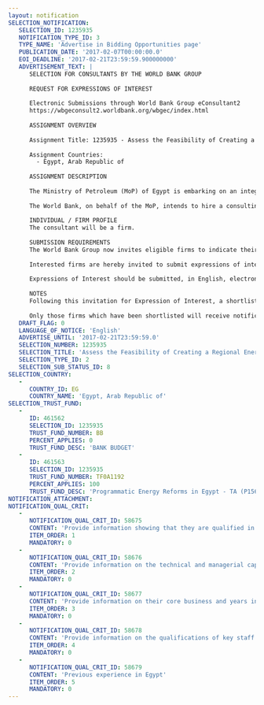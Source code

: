 ```yaml
---
layout: notification
SELECTION_NOTIFICATION: 
   SELECTION_ID: 1235935
   NOTIFICATION_TYPE_ID: 3
   TYPE_NAME: 'Advertise in Bidding Opportunities page'
   PUBLICATION_DATE: '2017-02-07T00:00:00.0'
   EOI_DEADLINE: '2017-02-21T23:59:59.900000000'
   ADVERTISEMENT_TEXT: |
      SELECTION FOR CONSULTANTS BY THE WORLD BANK GROUP
      
      REQUEST FOR EXPRESSIONS OF INTEREST
      
      Electronic Submissions through World Bank Group eConsultant2
      https://wbgeconsult2.worldbank.org/wbgec/index.html
      
      ASSIGNMENT OVERVIEW
      
      Assignment Title: 1235935 - Assess the Feasibility of Creating a Regional Energy Hub in Egypt
      
      Assignment Countries:
        - Egypt, Arab Republic of
      
      ASSIGNMENT DESCRIPTION
      
      The Ministry of Petroleum (MoP) of Egypt is embarking on an integrated transformative program for the country's Oil and Gas sector to enhance its contribution as an engine of economic growth and to reinforce its role as a model for other sectors to mimic. The modernization roadmap is centered on 6 long-term programs, one of which is the development of a regional energy hub (including oil, gas and power). The development of a regional energy hub is complex, requiring large investments and possibly regulatory changes, and thus should be carefully assessed. 
      
      The World Bank, on behalf of the MoP, intends to hire a consulting firm to define the shape of the desired regional energy hub in Egypt, based on a comprehensive feasibility study of costs and benefits as well as non-financial considerations; develop a strategy to achieve the establishment of that hub, the timeline in which to achieve it as well as a high-level implementation plan for it.
      
      INDIVIDUAL / FIRM PROFILE
      The consultant will be a firm. 
      
      SUBMISSION REQUIREMENTS
      The World Bank Group now invites eligible firms to indicate their interest in providing the services.  Interested firms must provide information indicating that they are qualified to perform the services (brochures, description of similar assignments, experience in similar conditions, availability of appropriate skills among staff, etc. for firms; CV and cover letter for individuals).  Please note that the total size of all attachments should be less than 5MB.  Consultants may associate to enhance their qualifications.
      
      Interested firms are hereby invited to submit expressions of interest.
      
      Expressions of Interest should be submitted, in English, electronically through World Bank Group eConsultant2 (https://wbgeconsult2.worldbank.org/wbgec/index.html)
      
      NOTES
      Following this invitation for Expression of Interest, a shortlist of qualified firms will be formally invited to submit proposals. Shortlisting and selection will be subject to the availability of funding.
      
      Only those firms which have been shortlisted will receive notification. No debrief will be provided to firms which have not been shortlisted.
   DRAFT_FLAG: 0
   LANGUAGE_OF_NOTICE: 'English'
   ADVERTISE_UNTIL: '2017-02-21T23:59:59.0'
   SELECTION_NUMBER: 1235935
   SELECTION_TITLE: 'Assess the Feasibility of Creating a Regional Energy Hub in Egypt'
   SELECTION_TYPE_ID: 2
   SELECTION_SUB_STATUS_ID: 8
SELECTION_COUNTRY: 
   - 
      COUNTRY_ID: EG
      COUNTRY_NAME: 'Egypt, Arab Republic of'
SELECTION_TRUST_FUND: 
   - 
      ID: 461562
      SELECTION_ID: 1235935
      TRUST_FUND_NUMBER: BB
      PERCENT_APPLIES: 0
      TRUST_FUND_DESC: 'BANK BUDGET'
   - 
      ID: 461563
      SELECTION_ID: 1235935
      TRUST_FUND_NUMBER: TF0A1192
      PERCENT_APPLIES: 100
      TRUST_FUND_DESC: 'Programmatic Energy Reforms in Egypt - TA (P156023)'
NOTIFICATION_ATTACHMENT: 
NOTIFICATION_QUAL_CRIT: 
   - 
      NOTIFICATION_QUAL_CRIT_ID: 58675
      CONTENT: 'Provide information showing that they are qualified in the field of the assignment.'
      ITEM_ORDER: 1
      MANDATORY: 0
   - 
      NOTIFICATION_QUAL_CRIT_ID: 58676
      CONTENT: 'Provide information on the technical and managerial capabilities of the firm.'
      ITEM_ORDER: 2
      MANDATORY: 0
   - 
      NOTIFICATION_QUAL_CRIT_ID: 58677
      CONTENT: 'Provide information on their core business and years in business.'
      ITEM_ORDER: 3
      MANDATORY: 0
   - 
      NOTIFICATION_QUAL_CRIT_ID: 58678
      CONTENT: 'Provide information on the qualifications of key staff.'
      ITEM_ORDER: 4
      MANDATORY: 0
   - 
      NOTIFICATION_QUAL_CRIT_ID: 58679
      CONTENT: 'Previous experience in Egypt'
      ITEM_ORDER: 5
      MANDATORY: 0
---
```


